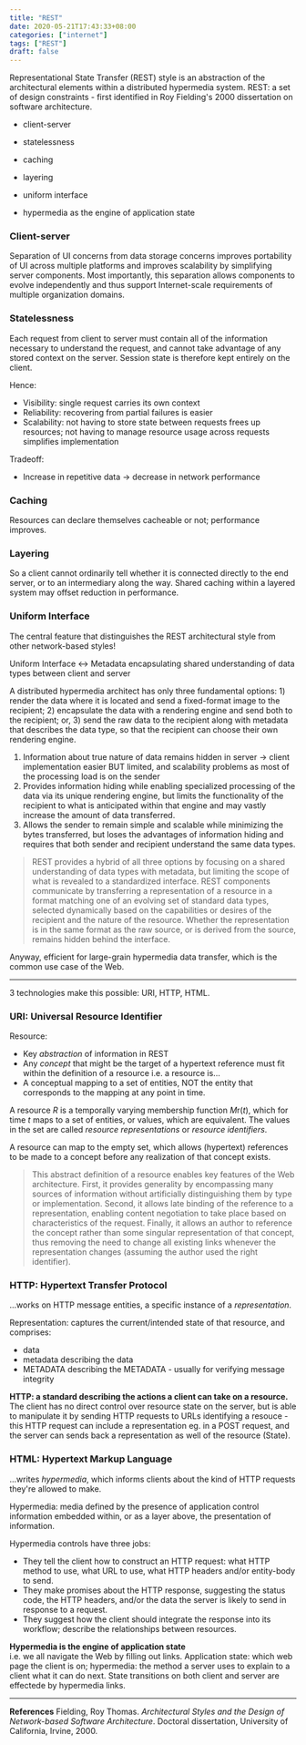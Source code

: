 ```yaml
---
title: "REST"
date: 2020-05-21T17:43:33+08:00
categories: ["internet"]
tags: ["REST"]
draft: false
---
```


Representational State Transfer (REST) style is an abstraction of the architectural elements within a distributed hypermedia system. REST: a set of design constraints - first identified in Roy Fielding's 2000 dissertation on software architecture.
- client-server
- statelessness
- caching
- layering
- uniform interface

- hypermedia as the engine of application state

### Client-server
Separation of UI concerns from data storage concerns improves portability of UI across multiple platforms and improves scalability by simplifying server components. Most importantly, this separation allows components to evolve independently and thus support Internet-scale requirements of multiple organization domains.

### Statelessness
Each request from client to server must contain all of the information necessary to understand the request, and cannot take advantage of any stored context on the server. Session state is therefore kept entirely on the client.

Hence:
- Visibility: single request carries its own context
- Reliability: recovering from partial failures is easier
- Scalability: not having to store state between requests frees up resources; not having to manage resource usage across requests simplifies implementation

Tradeoff:
- Increase in repetitive data -> decrease in network performance

### Caching
Resources can declare themselves cacheable or not; performance improves.

### Layering
So a client cannot ordinarily tell whether it is connected directly to the end server, or to an intermediary along the way. Shared caching within a layered system may offset reduction in performance.

### Uniform Interface
The central feature that distinguishes the REST architectural style from other network-based styles!

Uniform Interface <-> Metadata encapsulating shared understanding of data types between client and server

A distributed hypermedia architect has only three fundamental options: 1) render the data where it is located and send a fixed-format image to the recipient; 2) encapsulate the data with a rendering engine and send both to the recipient; or, 3) send the raw data to the recipient along with metadata that describes the data type, so that the recipient can choose their own rendering engine.

1) Information about true nature of data remains hidden in server -> client implementation easier BUT limited, and scalability problems as most of the processing load is on the sender
2) Provides information hiding while enabling specialized processing of the data via its unique rendering engine, but limits the functionality of the recipient to what is anticipated within that engine and may vastly increase the amount of data transferred.
3) Allows the sender to remain simple and scalable while minimizing the bytes transferred, but loses the advantages of information hiding and requires that both sender and recipient understand the same data types.


> REST provides a hybrid of all three options by focusing on a shared understanding of data types with metadata, but limiting the scope of what is revealed to a standardized interface. REST components communicate by transferring a representation of a resource in a format matching one of an evolving set of standard data types, selected dynamically based on the capabilities or desires of the recipient and the nature of the resource. Whether the representation is in the same format as the raw source, or is derived from the source, remains hidden behind the interface. 

Anyway, efficient for large-grain hypermedia data transfer, which is the common use case of the Web.

---

3 technologies make this possible: URI, HTTP, HTML.

### URI: Universal Resource Identifier

Resource:
- Key *abstraction* of information in REST
- Any *concept* that might be the target of a hypertext reference must fit within the definition of a resource i.e. a resource is...
- A conceptual mapping to a set of entities, NOT the entity that corresponds to the mapping at any point in time.

A resource *R* is a temporally varying membership function *M*r(*t*), which for time *t* maps to a set of entities, or values, which are equivalent. The values in the set are called *resource representations* or *resource identifiers*.

A resource can map to the empty set, which allows (hypertext) references to be made to a concept before any realization of that concept exists.

> This abstract definition of a resource enables key features of the Web architecture. First, it provides generality by encompassing many sources of information without artificially distinguishing them by type or implementation. Second, it allows late binding of the reference to a representation, enabling content negotiation to take place based on characteristics of the request. Finally, it allows an author to reference the concept rather than some singular representation of that concept, thus removing the need to change all existing links whenever the representation changes (assuming the author used the right identifier).

### HTTP: Hypertext Transfer Protocol
...works on HTTP message entities, a specific instance of a *representation*.

Representation: captures the current/intended state of that resource, and comprises:
- data
- metadata describing the data
- METADATA describing the METADATA - usually for verifying message integrity

**HTTP: a standard describing the actions a client can take on a resource.**  
The client has no direct control over resource state on the server, but is able to manipulate it by sending HTTP requests to URLs identifying a resouce - this HTTP request can include a representation eg. in a POST request, and the server can sends back a representation as well of the resource (State).

### HTML: Hypertext Markup Language
...writes *hypermedia*, which informs clients about the kind of HTTP requests they're allowed to make.

Hypermedia: media defined by the presence of application control information embedded within, or as a layer above, the presentation of information.

Hypermedia controls have three jobs:
- They tell the client how to construct an HTTP request: what HTTP method to use, what URL to use, what HTTP headers and/or entity-body to send.
- They make promises about the HTTP response, suggesting the status code, the HTTP headers, and/or the data the server is likely to send in response to a request.
- They suggest how the client should integrate the response into its workflow;  describe the relationships between resources. 

**Hypermedia is the engine of application state**  
i.e. we all navigate the Web by filling out links. Application state: which web page the client is on; hypermedia: the method a server uses to explain to a client what it can do next. State transitions on both client and server are effectede by hypermedia links.

---
**References**
Fielding, Roy Thomas. *Architectural Styles and the Design of Network-based Software Architecture*. Doctoral dissertation, University of California, Irvine, 2000.
